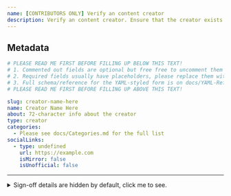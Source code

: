 ```yaml
---
name: [CONTRIBUTORS ONLY] Verify an content creator
description: Verify an content creator. Ensure that the creator exists online with atleast one social link/website.
---
```


## Metadata

```yml
# PLEASE READ ME FIRST BEFORE FILLING UP BELOW THIS TEXT!
# 1. Commented out fields are optional but free free to uncomment them and fill up.
# 2. Required fields usually have placeholders, please replace them with real data.
# 3. Full schema/reference for the YAML-styled form is on docs/YAML-Reference.md
# PLEASE READ ME FIRST BEFORE FILLING UP ABOVE THIS TEXT!

slug: creator-name-here
name: Creator Name Here
about: 72-character info about the creator
type: creator
categories:
  - Please see docs/Categories.md for the full list
socialLinks:
  - type: undefined
    url: https://example.com
    isMirror: false
    isUnofficial: false
```

---

<details>

<summary>Sign-off details are hidden by default, click me to see.</summary>

## Sign-off

By submiting this issue, you agree to:

* [our Community Code of Conduct](https://github.com/MadeByThePinsHub/policies/blob/main/CODE_OF_CONDUCT.md); and
* [the contributing guidelines](https://github.com/RecapTime/verify/blob/main/CONTRIBUTING.md)

By submitting this issue, you also agree that the information you filed up are
accurate at the time of submission. The project maintainers has the right to block
submissions from certain users who submit inaccurate information about an specific
entity you wish want to be added to the registry.

* [ ] Please replace `[ ]` with `[X]` to agree to the above terms.
</details>
